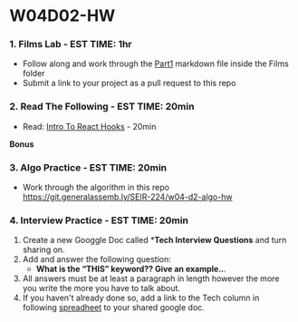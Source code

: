 # W04D02-HW

### 1. Films Lab - EST TIME: 1hr
 - Follow along and work through the [Part1](./Films/Part1.md) markdown file inside the Films folder
 - Submit a link to your project as a pull request to this repo

### 2. Read The Following - EST TIME: 20min

 - Read: [Intro To React Hooks](https://daveceddia.com/intro-to-hooks/) - 20min

 **Bonus**
 

### 3. Algo Practice - EST TIME: 20min

- Work through the algorithm in this repo https://git.generalassemb.ly/SEIR-224/w04-d2-algo-hw

### 4.  Interview Practice - EST TIME: 20min

1.  Create a new Googgle Doc called ***Tech Interview Questions** and turn sharing on.
2. Add and answer the following question: 
   - **What is the “THIS” keyword?? Give an example..**.
3. All answers must be at least a paragraph in length however the more you write the more you have to talk about.
4. If you haven't already done so, add a link to the Tech column in following [spreadheet](https://docs.google.com/spreadsheets/d/1S9-poFULhpext3xjNmuU1g-raZGKkFrODEACrIRFLi0/edit#gid=0) to your shared google doc.
